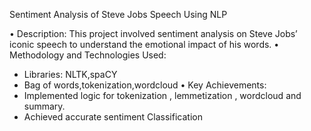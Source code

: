 Sentiment Analysis of Steve Jobs Speech Using NLP 

•	Description: This project involved sentiment analysis on Steve Jobs’ iconic speech to understand the emotional impact of his words. 
•	Methodology and Technologies Used:  
-	Libraries: NLTK,spaCY 
-	Bag of words,tokenization,wordcloud 
•	Key Achievements:  
-	Implemented logic for tokenization , lemmetization , wordcloud and summary.
- Achieved accurate sentiment Classification 
